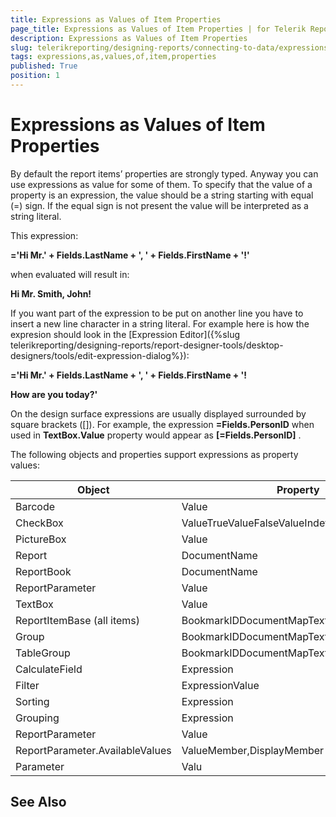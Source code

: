 ```yaml
---
title: Expressions as Values of Item Properties
page_title: Expressions as Values of Item Properties | for Telerik Reporting Documentation
description: Expressions as Values of Item Properties
slug: telerikreporting/designing-reports/connecting-to-data/expressions/using-expressions/expressions-as-values-of-item-properties
tags: expressions,as,values,of,item,properties
published: True
position: 1
---
```


# Expressions as Values of Item Properties



By default the report items’ properties are strongly typed. Anyway 		you can use expressions as value for some of them. To specify that the 		value of a property is an expression, the value should be a string  		starting with equal (=) sign. If the equal sign is not present the value 		will be interpreted as a string literal. 		

This expression:

__='Hi Mr.' + Fields.LastName + ', ' + Fields.FirstName + '!'__ 

when evaluated will result in:

__Hi Mr. Smith, John!__ 

If you want part of the expression to be put on another line you have to insert a new line character in a string literal. For example here is how the expresion should look       in the [Expression Editor]({%slug telerikreporting/designing-reports/report-designer-tools/desktop-designers/tools/edit-expression-dialog%}):     

__='Hi Mr.' + Fields.LastName + ', ' + Fields.FirstName + '!__ 

__How are you today?'__ 

On the design surface expressions are usually displayed surrounded 		by square brackets ([]). For example, the expression __=Fields.PersonID__  		when used in __TextBox.Value__  property would appear 		as __[=Fields.PersonID]__ .

The following objects and properties support expressions as 		property values:


| Object | Property |
| ------ | ------ |
|Barcode|Value|
|CheckBox|ValueTrueValueFalseValueIndeterminateValueText|
|PictureBox|Value|
|Report|DocumentName|
|ReportBook|DocumentName|
|ReportParameter|Value|
|TextBox|Value|
|ReportItemBase (all items)|BookmarkIDDocumentMapText|
|Group|BookmarkIDDocumentMapText|
|TableGroup|BookmarkIDDocumentMapText|
|CalculateField|Expression|
|Filter|ExpressionValue|
|Sorting|Expression|
|Grouping|Expression|
|ReportParameter|Value|
|ReportParameter.AvailableValues|ValueMember,DisplayMember|
|Parameter|Valu|




## See Also

